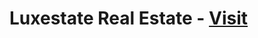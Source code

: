<h1>Luxestate Real Estate - <a href="https://hm-azijul.github.io/luxestate/index.html" target="_blank">Visit</a></h1>
